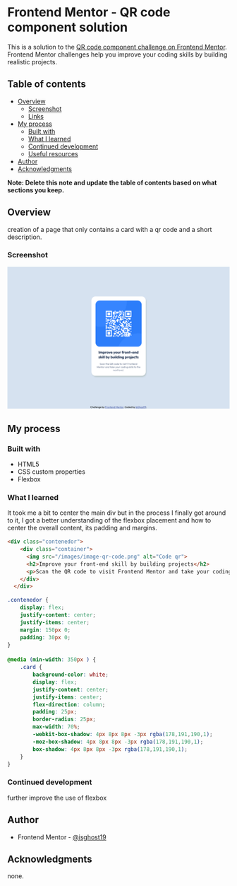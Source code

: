 # Frontend Mentor - QR code component solution

This is a solution to the [QR code component challenge on Frontend Mentor](https://www.frontendmentor.io/challenges/qr-code-component-iux_sIO_H). Frontend Mentor challenges help you improve your coding skills by building realistic projects. 

## Table of contents

- [Overview](#overview)
  - [Screenshot](#screenshot)
  - [Links](#links)
- [My process](#my-process)
  - [Built with](#built-with)
  - [What I learned](#what-i-learned)
  - [Continued development](#continued-development)
  - [Useful resources](#useful-resources)
- [Author](#author)
- [Acknowledgments](#acknowledgments)

**Note: Delete this note and update the table of contents based on what sections you keep.**

## Overview

creation of a page that only contains a card with a qr code and a short description.

### Screenshot

![](./screenshot.png)

## My process


### Built with

- HTML5
- CSS custom properties
- Flexbox

### What I learned

It took me a bit to center the main div but in the process I finally got around to it, I got a better understanding of the flexbox placement and how to center the overall content, its padding and margins.

```html
<div class="contenedor">
    <div class="container">
      <img src="/images/image-qr-code.png" alt="Code qr">
      <h2>Improve your front-end skill by building projects</h2>
      <p>Scan the QR code to visit Frontend Mentor and take your coding skills to the next level.</p> 
    </div>
  </div>
```
```css
.contenedor {
    display: flex;
    justify-content: center;
    justify-items: center;
    margin: 150px 0;
    padding: 30px 0;
}

@media (min-width: 350px ) {
    .card {
        background-color: white;
        display: flex;
        justify-content: center;
        justify-items: center;
        flex-direction: column;
        padding: 25px;
        border-radius: 25px;
        max-width: 70%;
        -webkit-box-shadow: 4px 8px 8px -3px rgba(178,191,190,1);
        -moz-box-shadow: 4px 8px 8px -3px rgba(178,191,190,1);
        box-shadow: 4px 8px 8px -3px rgba(178,191,190,1);
    }
}
```

### Continued development

further improve the use of flexbox


## Author

- Frontend Mentor - [@isghost19](https://www.frontendmentor.io/profile/isghost19)

## Acknowledgments
none.
